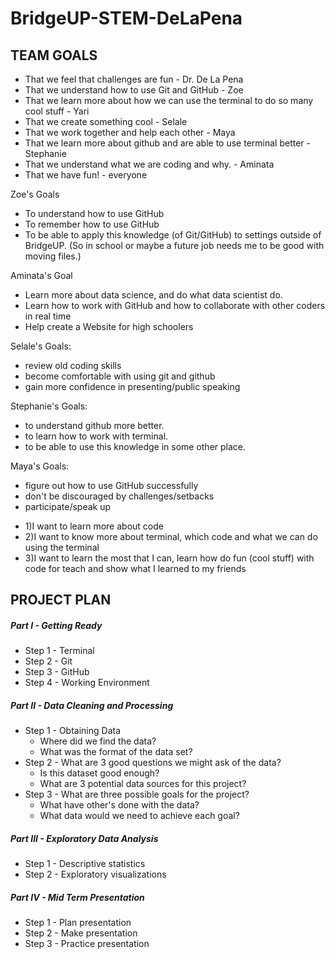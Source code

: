 # BridgeUP-STEM-DeLaPena

## TEAM GOALS

+ That we feel that challenges are fun - Dr. De La Pena
+ That we understand how to use Git and GitHub - Zoe 
+ That we learn more about how we can use the terminal to do so many cool stuff - Yari
+ That we create something cool - Selale 
+ That we work together and help each other - Maya
+ That we learn more about github and are able to use terminal better - Stephanie
+ That we understand what we are coding and why. - Aminata
+ That we have fun! - everyone

Zoe's Goals
+ To understand how to use GitHub
+ To remember how to use GitHub
+ To be able to apply this knowledge (of Git/GitHub) to settings outside of BridgeUP. (So in school or maybe a future job needs me to be good with moving files.) 

Aminata's Goal
+ Learn more about data science, and do what data scientist do.
+ Learn how to work with GitHub and how to collaborate with other coders in real time
+ Help create a Website for high schoolers

Selale's Goals:
+ review old coding skills
+ become comfortable with using git and github
+ gain more confidence in presenting/public speaking 

Stephanie's Goals:
+ to understand github more better.
+ to learn how to work with terminal.
+ to be able to use this knowledge in some other place.

Maya's Goals:
+  figure out how to use GitHub successfully
+  don't be discouraged by challenges/setbacks
+  participate/speak up

* 1)I want to learn more about code  
* 2)I want to know more about terminal, which code and what we can do using the terminal 
* 3)I want to learn the most that I can,  learn how do fun (cool stuff) with code for teach and show what I learned to my friends 

## PROJECT PLAN

##### Part I - Getting Ready
* Step 1 - Terminal
* Step 2 - Git
* Step 3 - GitHub
* Step 4 - Working Environment

##### Part II - Data Cleaning and Processing
* Step 1 - Obtaining Data
  - Where did we find the data?
  - What was the format of the data set?
* Step 2 - What are 3 good questions we might ask of the data?
  - Is this dataset good enough?
  - What are 3 potential data sources for this project?
* Step 3 - What are three possible goals for the project?
  - What have other's done with the data?
  - What data would we need to achieve each goal?

##### Part III - Exploratory Data Analysis
* Step 1 - Descriptive statistics
* Step 2 - Exploratory visualizations

##### Part IV - Mid Term Presentation
* Step 1 - Plan presentation
* Step 2 - Make presentation
* Step 3 - Practice presentation
